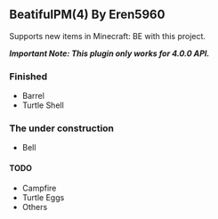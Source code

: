 ## BeatifulPM(4) By Eren5960
Supports new items in Minecraft: BE with this project.

***Important Note: This plugin only works for 4.0.0 API.***

### Finished
- Barrel
- Turtle Shell

### The under construction
- Bell

#### TODO
- Campfire
- Turtle Eggs
- Others